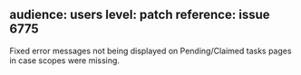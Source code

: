 audience: users
level: patch
reference: issue 6775
---

Fixed error messages not being displayed on Pending/Claimed tasks pages in case scopes were missing.
